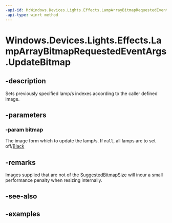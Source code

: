 ```yaml
---
-api-id: M:Windows.Devices.Lights.Effects.LampArrayBitmapRequestedEventArgs.UpdateBitmap(Windows.Graphics.Imaging.SoftwareBitmap)
-api-type: winrt method
---
```


<!-- Method syntax.
public void LampArrayBitmapRequestedEventArgs.UpdateBitmap(SoftwareBitmap bitmap)
-->

# Windows.Devices.Lights.Effects.LampArrayBitmapRequestedEventArgs.UpdateBitmap

## -description
Sets previously specified lamp/s indexes according to the caller defined image.

## -parameters
### -param bitmap
The image form which to update the lamp/s.  If `null`, all lamps are to set off/[Black](../windows.ui/colors_black.md)

## -remarks
Images supplied that are not of the [SuggestedBitmapSize](lamparraybitmapeffect_suggestedbitmapsize.md) will incur a small performance penalty when resizing internally.
## -see-also

## -examples

